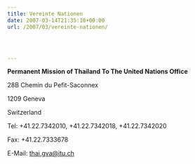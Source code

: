 ```yaml
---
title: Vereinte Nationen
date: 2007-03-14T21:35:18+00:00
url: /2007/03/vereinte-nationen/




---
```

**Permanent Mission of Thailand To The United Nations Office**

28B Chemin du Pefit-Saconnex

1209 Geneva

Switzerland

Tel: +41.22.7342010, +41.22.7342018, +41.22.7342020

Fax: +41.22.7333678

E-Mail: <thai.gva@itu.ch>
